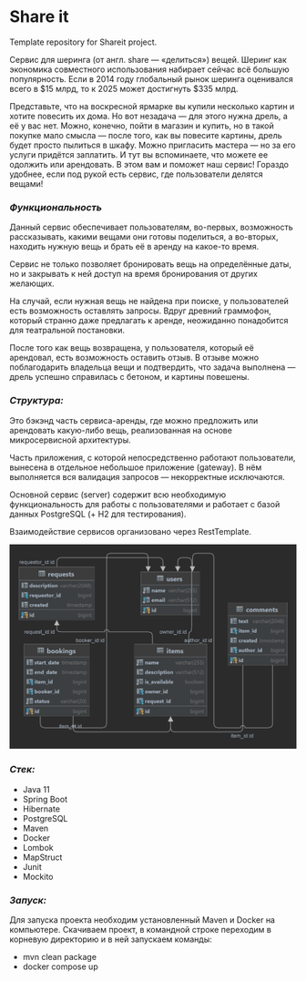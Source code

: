 # Share it
Template repository for Shareit project.

Сервис для шеринга (от англ. share — «делиться») вещей. Шеринг как экономика совместного использования набирает сейчас всё большую популярность. Если в 2014 году глобальный рынок шеринга оценивался всего в $15 млрд, то к 2025 может достигнуть $335 млрд.

Представьте, что на воскресной ярмарке вы купили несколько картин и хотите повесить их дома. Но вот незадача — для этого нужна дрель, а её у вас нет. Можно, конечно, пойти в магазин и купить, но в такой покупке мало смысла — после того, как вы повесите картины, дрель будет просто пылиться в шкафу. Можно пригласить мастера — но за его услуги придётся заплатить. И тут вы вспоминаете, что можете ее одолжить или арендовать. В этом вам и поможет наш сервис! Гораздо удобнее, если под рукой есть сервис, где пользователи делятся вещами!

### *Функциональность*
Данный сервис обеспечивает пользователям, во-первых, возможность рассказывать, какими вещами они готовы поделиться, а во-вторых, находить нужную вещь и брать её в аренду на какое-то время.

Сервис не только позволяет бронировать вещь на определённые даты, но и закрывать к ней доступ на время бронирования от других желающих. 

На случай, если нужная вещь не найдена при поиске, у пользователей есть возможность оставлять запросы. Вдруг древний граммофон, который странно даже предлагать к аренде, неожиданно понадобится для театральной постановки.

После того как вещь возвращена, у пользователя, который её арендовал, есть возможность оставить отзыв. В отзыве можно поблагодарить владельца вещи и подтвердить, что задача выполнена — дрель успешно справилась с бетоном, и картины повешены.

### *Структура:*
Это бэкэнд часть сервиса-аренды, где можно предложить или арендовать какую-либо вещь, реализованная на основе микросервисной архитектуры.

Часть приложения, с которой непосредственно работают пользователи, вынесена в отдельное небольшое приложение (gateway). В нём выполняется вся валидация запросов — некорректные исключаются.

Основной сервис (server) содержит всю необходимую функциональность для работы с пользователями и работает с базой данных PostgreSQL (+ H2 для тестирования).

Взаимодействие сервисов организовано через RestTemplate.

![shareitDB](https://github.com/OlegSharomov/java-shareit/blob/main/server/src/images/shareitDB.png)

### *Стек:*
- Java 11
- Spring Boot
- Hibernate
- PostgreSQL
- Maven
- Docker
- Lombok
- MapStruct
- Junit
- Mockito

### *Запуск:*
Для запуска проекта необходим установленный Maven и Docker на компьютере.
Скачиваем проект, в командной строке переходим в корневую директорию и в ней запускаем команды:
- mvn clean package
- docker compose up


